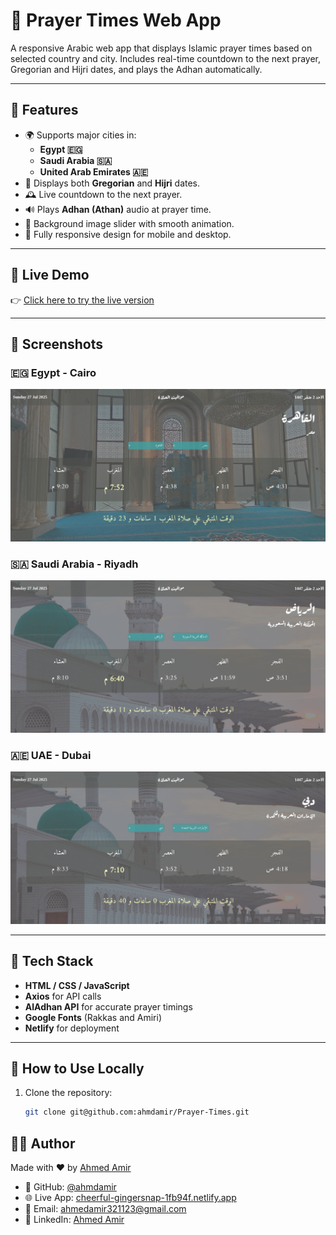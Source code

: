 # 🕌 Prayer Times Web App

A responsive Arabic web app that displays Islamic prayer times based on selected country and city. Includes real-time countdown to the next prayer, Gregorian and Hijri dates, and plays the Adhan automatically.

---

## 🌟 Features

- 🌍 Supports major cities in:
  - **Egypt 🇪🇬**
  - **Saudi Arabia 🇸🇦**
  - **United Arab Emirates 🇦🇪**
- 📅 Displays both **Gregorian** and **Hijri** dates.
- 🕰️ Live countdown to the next prayer.
- 🔊 Plays **Adhan (Athan)** audio at prayer time.
- 🎨 Background image slider with smooth animation.
- 📱 Fully responsive design for mobile and desktop.

---

## 🚀 Live Demo

👉 [Click here to try the live version](https://fluffy-cuchufli-e539e3.netlify.app/)


---

## 📸 Screenshots

### 🇪🇬 Egypt - Cairo
![Egypt - Cairo](screenshots/egypt-cairo.png)

### 🇸🇦 Saudi Arabia - Riyadh
![Saudi Arabia - Riyadh](screenshots/saudi-riyadh.png)

### 🇦🇪 UAE - Dubai
![UAE - Dubai](screenshots/uae-dubai.png)

---

## 🧰 Tech Stack

- **HTML / CSS / JavaScript**
- **Axios** for API calls
- **AlAdhan API** for accurate prayer timings
- **Google Fonts** (Rakkas and Amiri)
- **Netlify** for deployment

---

## 🧠 How to Use Locally

1. Clone the repository:
   ```bash
   git clone git@github.com:ahmdamir/Prayer-Times.git

## 👨‍💻 Author

Made with ❤️ by [Ahmed Amir](https://github.com/ahmdamir)

- 🔗 GitHub: [@ahmdamir](https://github.com/ahmdamir)  
- 🌐 Live App: [cheerful-gingersnap-1fb94f.netlify.app](https://cheerful-gingersnap-1fb94f.netlify.app/)  
- 📧 Email: ahmedamir321123@gmail.com
- 💼 LinkedIn: [Ahmed Amir](https://www.linkedin.com/in/ahmd-amir/)  

